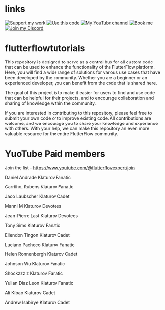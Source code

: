 # links

[![Support my work](https://img.shields.io/badge/-Support%20my%20work-purple?style=for-the-badge&logo=github-sponsors&logoColor=white)](https://github.com/sponsors/bulgariamitko) [![Use this code](https://img.shields.io/badge/-Use%20this%20code-blue?style=for-the-badge&logo=Github)](https://bulgariamitko.github.io/flutterflowtutorials/) [![My YouTube channel](https://img.shields.io/badge/-YouTube-red?style=for-the-badge&logo=youtube&logoColor=white)](https://youtube.com/@flutterflowexpert) [![Book me](https://img.shields.io/badge/-Book%20me-green?style=for-the-badge&logo=googlecalendar&logoColor=white)](https://calendly.com/bulgaria_mitko) [![Join my Discord](https://img.shields.io/badge/-Join%20my%20Discord-orange?style=for-the-badge&logo=discord&logoColor=white)](https://discord.gg/ERDVFBkJmY)


# flutterflowtutorials

This repository is designed to serve as a central hub for all custom code that can be used to enhance the functionality of the FlutterFlow platform. Here, you will find a wide range of solutions for various use cases that have been developed by the community. Whether you are a beginner or an experienced developer, you can benefit from the code that is shared here.

The goal of this project is to make it easier for users to find and use code that can be helpful for their projects, and to encourage collaboration and sharing of knowledge within the community.

If you are interested in contributing to this repository, please feel free to submit your own code or to improve existing code. All contributions are welcome, and we encourage you to share your knowledge and experience with others. With your help, we can make this repository an even more valuable resource for the entire FlutterFlow community.

# YuoTube Paid members

Join the list - https://www.youtube.com/@flutterflowexpert/join

Daniel Andrade
Klaturov Fanatic

Carrilho, Rubens
Klaturov Fanatic

Jaco Laubscher
Klaturov Cadet

Manni M
Klaturov Devotees

Jean-Pierre Last
Klaturov Devotees

Tony Sims
Klaturov Fanatic

Ellendon Tingon
Klaturov Cadet

Luciano Pacheco
Klaturov Fanatic

Helen Ronnenbergh
Klaturov Cadet

Johnson Wu
Klaturov Fanatic

Shockzzz z
Klaturov Fanatic

Yulian Diaz Leon
Klaturov Fanatic

Ali Kibao
Klaturov Cadet

Andrew Isabirye
Klaturov Cadet
